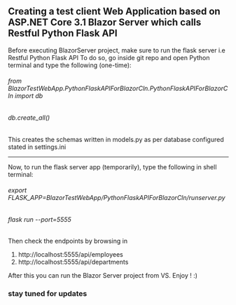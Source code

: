 ## Creating a test client Web Application based on ASP.NET Core 3.1 Blazor Server which calls Restful Python Flask API

Before executing BlazorServer project, make sure to run the flask server i.e Restful Python Flask API
To do so, go inside git repo and open Python terminal and type the following (one-time):
###### from BlazorTestWebApp.PythonFlaskAPIForBlazorCln.PythonFlaskAPIForBlazorCln import db
###### db.create_all()
This creates the schemas written in models.py as per database configured stated in settings.ini

---------------------------------------------------------------------------------------
Now, to run the flask server app (temporarily), type the following in shell terminal:
###### export FLASK_APP=BlazorTestWebApp/PythonFlaskAPIForBlazorCln/runserver.py
###### flask run --port=5555

Then check the endpoints by browsing in
1. http://localhost:5555/api/employees
2. http://localhost:5555/api/departments

After this you can run the Blazor Server project from VS. Enjoy ! :)

### stay tuned for updates
